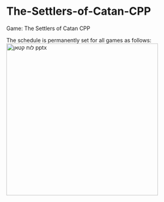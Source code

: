 # The-Settlers-of-Catan-CPP
Game: The Settlers of Catan CPP

The schedule is permanently set for all games as follows:
<img width="396" alt="לוח קטאן pptx" src="https://github.com/ShayKronfeld/The-Settlers-of-Catan-CPP/assets/155528328/a1f7d0df-f1d0-4f21-abc7-255afa4678c8">
